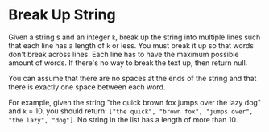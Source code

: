 # Break Up String

Given a string s and an integer `k`, break up the string into multiple lines such that each line has a length of `k` or less. You must break it up so that words don't break across lines. Each line has to have the maximum possible amount of words. If there's no way to break the text up, then return null.

You can assume that there are no spaces at the ends of the string and that there is exactly one space between each word.

For example, given the string "the quick brown fox jumps over the lazy dog" and `k` = 10, you should return: `["the quick", "brown fox", "jumps over", "the lazy", "dog"]`. No string in the list has a length of more than 10.
